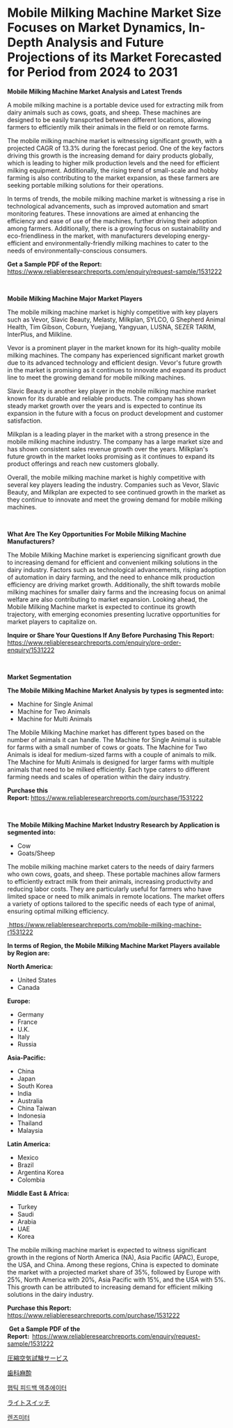 <p><h1>Mobile Milking Machine Market Size Focuses on Market Dynamics, In-Depth Analysis and Future Projections of its Market Forecasted for Period from 2024 to 2031</h1></p><p><strong>Mobile Milking Machine Market Analysis and Latest Trends</strong></p>
<p><p>A mobile milking machine is a portable device used for extracting milk from dairy animals such as cows, goats, and sheep. These machines are designed to be easily transported between different locations, allowing farmers to efficiently milk their animals in the field or on remote farms.</p><p>The mobile milking machine market is witnessing significant growth, with a projected CAGR of 13.3% during the forecast period. One of the key factors driving this growth is the increasing demand for dairy products globally, which is leading to higher milk production levels and the need for efficient milking equipment. Additionally, the rising trend of small-scale and hobby farming is also contributing to the market expansion, as these farmers are seeking portable milking solutions for their operations.</p><p>In terms of trends, the mobile milking machine market is witnessing a rise in technological advancements, such as improved automation and smart monitoring features. These innovations are aimed at enhancing the efficiency and ease of use of the machines, further driving their adoption among farmers. Additionally, there is a growing focus on sustainability and eco-friendliness in the market, with manufacturers developing energy-efficient and environmentally-friendly milking machines to cater to the needs of environmentally-conscious consumers.</p></p>
<p><strong>Get a Sample PDF of the Report:&nbsp;</strong> <a href="https://www.reliableresearchreports.com/enquiry/request-sample/1531222">https://www.reliableresearchreports.com/enquiry/request-sample/1531222</a></p>
<p>&nbsp;</p>
<p><strong>Mobile Milking Machine Major Market Players</strong></p>
<p><p>The mobile milking machine market is highly competitive with key players such as Vevor, Slavic Beauty, Melasty, Milkplan, SYLCO, G Shepherd Animal Health, Tim Gibson, Coburn, Yuejiang, Yangyuan, LUSNA, SEZER TARIM, InterPlus, and Milkline. </p><p>Vevor is a prominent player in the market known for its high-quality mobile milking machines. The company has experienced significant market growth due to its advanced technology and efficient design. Vevor's future growth in the market is promising as it continues to innovate and expand its product line to meet the growing demand for mobile milking machines.</p><p>Slavic Beauty is another key player in the mobile milking machine market known for its durable and reliable products. The company has shown steady market growth over the years and is expected to continue its expansion in the future with a focus on product development and customer satisfaction.</p><p>Milkplan is a leading player in the market with a strong presence in the mobile milking machine industry. The company has a large market size and has shown consistent sales revenue growth over the years. Milkplan's future growth in the market looks promising as it continues to expand its product offerings and reach new customers globally.</p><p>Overall, the mobile milking machine market is highly competitive with several key players leading the industry. Companies such as Vevor, Slavic Beauty, and Milkplan are expected to see continued growth in the market as they continue to innovate and meet the growing demand for mobile milking machines.</p></p>
<p>&nbsp;</p>
<p><strong>What Are The Key Opportunities For Mobile Milking Machine Manufacturers?</strong></p>
<p><p>The Mobile Milking Machine market is experiencing significant growth due to increasing demand for efficient and convenient milking solutions in the dairy industry. Factors such as technological advancements, rising adoption of automation in dairy farming, and the need to enhance milk production efficiency are driving market growth. Additionally, the shift towards mobile milking machines for smaller dairy farms and the increasing focus on animal welfare are also contributing to market expansion. Looking ahead, the Mobile Milking Machine market is expected to continue its growth trajectory, with emerging economies presenting lucrative opportunities for market players to capitalize on.</p></p>
<p><strong>Inquire or Share Your Questions If Any Before Purchasing This Report:</strong> <a href="https://www.reliableresearchreports.com/enquiry/pre-order-enquiry/1531222">https://www.reliableresearchreports.com/enquiry/pre-order-enquiry/1531222</a></p>
<p>&nbsp;</p>
<p><strong>Market Segmentation</strong></p>
<p><strong>The Mobile Milking Machine Market Analysis by types is segmented into:</strong></p>
<p><ul><li>Machine for Single Animal</li><li>Machine for Two Animals</li><li>Machine for Multi Animals</li></ul></p>
<p><p>The Mobile Milking Machine market has different types based on the number of animals it can handle. The Machine for Single Animal is suitable for farms with a small number of cows or goats. The Machine for Two Animals is ideal for medium-sized farms with a couple of animals to milk. The Machine for Multi Animals is designed for larger farms with multiple animals that need to be milked efficiently. Each type caters to different farming needs and scales of operation within the dairy industry.</p></p>
<p><strong>Purchase this Report:&nbsp;</strong><a href="https://www.reliableresearchreports.com/purchase/1531222">https://www.reliableresearchreports.com/purchase/1531222</a></p>
<p>&nbsp;</p>
<p><strong>The Mobile Milking Machine Market Industry Research by Application is segmented into:</strong></p>
<p><ul><li>Cow</li><li>Goats/Sheep</li></ul></p>
<p><p>The mobile milking machine market caters to the needs of dairy farmers who own cows, goats, and sheep. These portable machines allow farmers to efficiently extract milk from their animals, increasing productivity and reducing labor costs. They are particularly useful for farmers who have limited space or need to milk animals in remote locations. The market offers a variety of options tailored to the specific needs of each type of animal, ensuring optimal milking efficiency.</p></p>
<p><a href="https://www.reliableresearchreports.com/mobile-milking-machine-r1531222">&nbsp;https://www.reliableresearchreports.com/mobile-milking-machine-r1531222</a></p>
<p><strong>In terms of Region, the Mobile Milking Machine Market Players available by Region are:</strong></p>
<p>
    <p> <strong> North America: </strong>
        <ul>
            <li>United States</li>
            <li>Canada</li>
        </ul>
        </p> 
    <p> <strong> Europe: </strong>
        <ul>
            <li>Germany</li>
            <li>France</li>
            <li>U.K.</li>
            <li>Italy</li>
            <li>Russia</li>
        </ul>
        </p> 
    <p> <strong> Asia-Pacific: </strong>
        <ul>
            <li>China</li>
            <li>Japan</li>
            <li>South Korea</li>
            <li>India</li>
            <li>Australia</li>
            <li>China Taiwan</li>
            <li>Indonesia</li>
            <li>Thailand</li>
            <li>Malaysia</li>
        </ul>
        </p> 
    <p> <strong> Latin America: </strong>
        <ul>
            <li>Mexico</li>
            <li>Brazil</li>
            <li>Argentina Korea</li>
            <li>Colombia</li>
        </ul>
        </p> 
    <p> <strong> Middle East & Africa: </strong>
        <ul>
            <li>Turkey</li>
            <li>Saudi</li>
            <li>Arabia</li>
            <li>UAE</li>
            <li>Korea</li>
        </ul>
    </p>
    </p>
<p><p>The mobile milking machine market is expected to witness significant growth in the regions of North America (NA), Asia Pacific (APAC), Europe, the USA, and China. Among these regions, China is expected to dominate the market with a projected market share of 35%, followed by Europe with 25%, North America with 20%, Asia Pacific with 15%, and the USA with 5%. This growth can be attributed to increasing demand for efficient milking solutions in the dairy industry.</p></p>
<p><strong>Purchase this Report: </strong><a href="https://www.reliableresearchreports.com/purchase/1531222">https://www.reliableresearchreports.com/purchase/1531222</a></p>
<p>&nbsp;<strong>Get a Sample PDF of the Report:&nbsp;&nbsp;</strong><a href="https://www.reliableresearchreports.com/enquiry/request-sample/1531222">https://www.reliableresearchreports.com/enquiry/request-sample/1531222</a></p>
<p><strong></strong></p>
<p><p><a href="https://github.com/laurenreichert/Market-Research-Report-List-1/blob/main/636891129436.md">圧縮空気試験サービス</a></p><p><a href="https://medium.com/@abdulkoss2015/%E6%AD%AF%E7%A7%91%E9%BA%BB%E9%85%94%E5%B8%82%E5%A0%B4%E3%83%A1%E3%83%88%E3%83%AA%E3%83%83%E3%82%AF%E3%82%B9%E3%81%AE%E8%A7%A3%E8%AA%AD-%E5%B8%82%E5%A0%B4%E3%82%B7%E3%82%A7%E3%82%A2-%E3%83%88%E3%83%AC%E3%83%B3%E3%83%89-%E6%88%90%E9%95%B7%E3%83%91%E3%82%BF%E3%83%BC%E3%83%B3-1e10e64dc752">歯科麻酔</a></p><p><a href="https://medium.com/@bubblebutt879567/%ED%96%85%ED%8B%B1-%ED%94%BC%EB%93%9C%EB%B0%B1-%EC%95%A1%EC%B6%94%EC%97%90%EC%9D%B4%ED%84%B0-%EC%8B%9C%EC%9E%A5-%EA%B7%9C%EB%AA%A8%EB%8A%94-%EA%B8%80%EB%A1%9C%EB%B2%8C-%EC%82%B0%EC%97%85%EC%97%90%EC%84%9C-%EC%B5%9C%EC%A0%81%EC%9D%98-%EB%A7%88%EC%BC%80%ED%8C%85-%EC%B1%84%EB%84%90%EC%9D%84-%EB%B3%B4%EC%97%AC%EC%A4%8D%EB%8B%88%EB%8B%A4-ca0c378c5bfb">햅틱 피드백 액추에이터</a></p><p><a href="https://medium.com/@amarart56456/2024%E5%B9%B4%E3%81%8B%E3%82%892031%E5%B9%B4%E3%81%BE%E3%81%A7%E3%81%AE%E6%9C%9F%E9%96%93%E3%81%AE%E3%83%A9%E3%82%A4%E3%83%88%E3%82%B9%E3%82%A4%E3%83%83%E3%83%81%E5%B8%82%E5%A0%B4%E5%88%86%E6%9E%90%E3%81%A8%E3%82%B5%E3%82%A4%E3%82%BA%E4%BA%88%E6%B8%AC-429218cc724b">ライトスイッチ</a></p><p><a href="https://medium.com/@garyauer906782023/%EB%A0%8C%EC%A6%88%EB%A9%94%ED%84%B0-%EC%8B%9C%EC%9E%A5-%EC%A0%90%EC%9C%A0%EC%9C%A8-%EB%B3%80%ED%99%94-%EB%B0%8F-%EC%8B%9C%EC%9E%A5-%EC%84%B1%EC%9E%A5-%ED%8A%B8%EB%A0%8C%EB%93%9C-2024-2031-28986ebea446">렌즈미터</a></p></p>